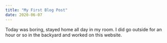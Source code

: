```yaml
---
title: "My First Blog Post"
date: 2020-06-07
---
```

Today was boring, stayed home all day in my room. I did go outside for an hour or so in the backyard and worked on this website.
